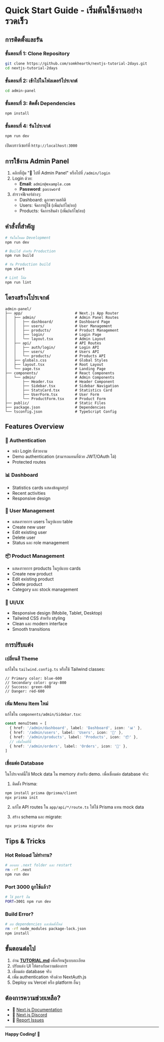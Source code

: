 # Quick Start Guide - เริ่มต้นใช้งานอย่างรวดเร็ว

## การติดตั้งและรัน

### ขั้นตอนที่ 1: Clone Repository

```bash
git clone https://github.com/somkheartk/nextjs-tutorial-2days.git
cd nextjs-tutorial-2days
```

### ขั้นตอนที่ 2: เข้าไปในโฟลเดอร์โปรเจกต์

```bash
cd admin-panel
```

### ขั้นตอนที่ 3: ติดตั้ง Dependencies

```bash
npm install
```

### ขั้นตอนที่ 4: รันโปรเจกต์

```bash
npm run dev
```

เปิดเบราว์เซอร์ที่ `http://localhost:3000`

## การใช้งาน Admin Panel

1. คลิกที่ปุ่ม "🚀 ไปที่ Admin Panel" หรือไปที่ `/admin/login`
2. Login ด้วย:
   - **Email**: `admin@example.com`
   - **Password**: `password`
3. สำรวจฟีเจอร์ต่างๆ:
   - Dashboard: ดูภาพรวมสถิติ
   - Users: จัดการผู้ใช้ (เพิ่ม/แก้ไข/ลบ)
   - Products: จัดการสินค้า (เพิ่ม/แก้ไข/ลบ)

## คำสั่งที่สำคัญ

```bash
# รันในโหมด Development
npm run dev

# Build สำหรับ Production
npm run build

# รัน Production build
npm start

# Lint โค้ด
npm run lint
```

## โครงสร้างโปรเจกต์

```
admin-panel/
├── app/                        # Next.js App Router
│   ├── admin/                  # Admin Panel Routes
│   │   ├── dashboard/          # Dashboard Page
│   │   ├── users/              # User Management
│   │   ├── products/           # Product Management
│   │   ├── login/              # Login Page
│   │   └── layout.tsx          # Admin Layout
│   ├── api/                    # API Routes
│   │   ├── auth/login/         # Login API
│   │   ├── users/              # Users API
│   │   └── products/           # Products API
│   ├── globals.css             # Global Styles
│   ├── layout.tsx              # Root Layout
│   └── page.tsx                # Landing Page
├── components/                 # React Components
│   └── admin/                  # Admin Components
│       ├── Header.tsx          # Header Component
│       ├── Sidebar.tsx         # Sidebar Navigation
│       ├── StatsCard.tsx       # Statistics Card
│       ├── UserForm.tsx        # User Form
│       └── ProductForm.tsx     # Product Form
├── public/                     # Static Files
├── package.json                # Dependencies
└── tsconfig.json               # TypeScript Config
```

## Features Overview

### 🔐 Authentication
- หน้า Login ที่สวยงาม
- Demo authentication (สามารถแทนที่ด้วย JWT/OAuth ได้)
- Protected routes

### 📊 Dashboard
- Statistics cards แสดงข้อมูลสรุป
- Recent activities
- Responsive design

### 👥 User Management
- แสดงรายการ users ในรูปแบบ table
- Create new user
- Edit existing user
- Delete user
- Status และ role management

### 📦 Product Management
- แสดงรายการ products ในรูปแบบ cards
- Create new product
- Edit existing product
- Delete product
- Category และ stock management

### 🎨 UI/UX
- Responsive design (Mobile, Tablet, Desktop)
- Tailwind CSS สำหรับ styling
- Clean และ modern interface
- Smooth transitions

## การปรับแต่ง

### เปลี่ยนสี Theme

แก้ไขใน `tailwind.config.ts` หรือใช้ Tailwind classes:

```tsx
// Primary color: blue-600
// Secondary color: gray-800
// Success: green-600
// Danger: red-600
```

### เพิ่ม Menu Item ใหม่

แก้ไขใน `components/admin/Sidebar.tsx`:

```typescript
const menuItems = [
  { href: '/admin/dashboard', label: 'Dashboard', icon: '📊' },
  { href: '/admin/users', label: 'Users', icon: '👥' },
  { href: '/admin/products', label: 'Products', icon: '📦' },
  // เพิ่มใหม่ที่นี่
  { href: '/admin/orders', label: 'Orders', icon: '🛒' },
]
```

### เชื่อมต่อ Database

ในโปรเจกต์นี้ใช้ Mock data ใน memory สำหรับ demo. เพื่อเชื่อมต่อ database จริง:

1. ติดตั้ง Prisma:
```bash
npm install prisma @prisma/client
npx prisma init
```

2. แก้ไข API routes ใน `app/api/*/route.ts` ให้ใช้ Prisma แทน mock data

3. สร้าง schema และ migrate:
```bash
npx prisma migrate dev
```

## Tips & Tricks

### Hot Reload ไม่ทำงาน?
```bash
# ลองลบ .next folder และ restart
rm -rf .next
npm run dev
```

### Port 3000 ถูกใช้แล้ว?
```bash
# ใช้ port อื่น
PORT=3001 npm run dev
```

### Build Error?
```bash
# ลบ dependencies และติดตั้งใหม่
rm -rf node_modules package-lock.json
npm install
```

## ขั้นตอนต่อไป

1. อ่าน **[TUTORIAL.md](../TUTORIAL.md)** เพื่อเรียนรู้แบบละเอียด
2. ปรับแต่ง UI ให้ตรงกับความต้องการ
3. เชื่อมต่อ database จริง
4. เพิ่ม authentication จริงด้วย NextAuth.js
5. Deploy บน Vercel หรือ platform อื่นๆ

## ต้องการความช่วยเหลือ?

- 📖 [Next.js Documentation](https://nextjs.org/docs)
- 💬 [Next.js Discord](https://discord.gg/nextjs)
- 🐛 [Report Issues](https://github.com/somkheartk/nextjs-tutorial-2days/issues)

---

**Happy Coding! 🚀**
